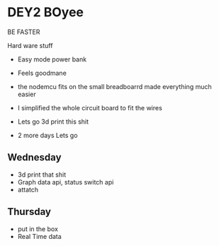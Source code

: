 # DEY2 BOyee

BE FASTER

Hard ware stuff

- Easy mode power bank
- Feels goodmane

- the nodemcu fits on the small breadboarrd made everything much easier
- I simplified the whole circuit board to fit the wires

- Lets go 3d print this shit

- 2 more days
Lets go

## Wednesday

- 3d print that shit
- Graph data api, status switch api
- attatch

## Thursday

- put in the box
- Real Time data